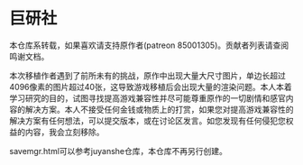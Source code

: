 # 巨研社

本仓库系转载，如果喜欢请支持原作者(patreon 85001305)。贡献者列表请查阅鸣谢文档。

本次移植作者遇到了前所未有的挑战，原作中出现大量大尺寸图片，单边长超过4096像素的图片超过40张，这导致游戏移植后会出现大量的渲染问题。本人本着学习研究的目的，试图寻找提高游戏兼容性并尽可能尊重原作的一切剧情和感官内容的解决方案。本人不接受任何金钱或物质上的打赏，如果您对提高游戏兼容性的解决方案有任何想法，可以提交版本，或在讨论区发言。如您发现有任何侵犯您权益的内容，我会立刻移除。

savemgr.html可以参考juyanshe仓库，本仓库不再另行创建。
